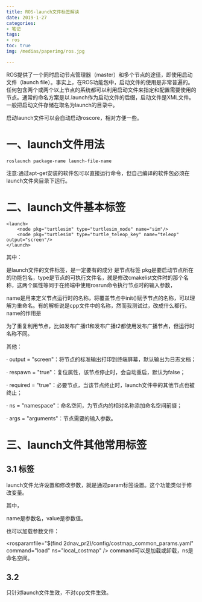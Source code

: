 ```yaml
---
title: ROS-launch文件标签解读
date: 2019-1-27
categories:
- 笔记
tags:
- ros
toc: true
img: /medias/paperimg/ros.jpg

---
```

ROS提供了一个同时启动节点管理器（master）和多个节点的途径，即使用启动文件（launch file）。事实上，在ROS功能包中，启动文件的使用是非常普遍的。任何包含两个或两个以上节点的系统都可以利用启动文件来指定和配置需要使用的节点。通常的命名方案是以.launch作为启动文件的后缀，启动文件是XML文件。一般把启动文件存储在取名为launch的目录中。

启动launch文件可以会自动启动roscore，相对方便一些。<!-- more -->
# 一、launch文件用法
```
roslaunch package-name launch-file-name
```
注意:通过apt-get安装的软件包可以直接运行命令，但自己编译的软件包必须在launch文件夹目录下运行。

# 二、launch文件基本标签
```
<launch>
    <node pkg="turtlesim" type="turtlesim_node" name="sim"/>
    <node pkg="turtlesim" type="turtle_teleop_key" name="teleop" output="screen"/>
</launch>
```


其中：

<launch>是launch文件的文件标签，是一定要有的成分
<node>是节点标签
pkg是要启动节点所在的功能包名，type是节点的可执行文件名，就是修改cmakelist文件时的那个名称，这两个属性等同于在终端中使用rosrun命令执行节点时的输入参数，

name是用来定义节点运行时的名称，将覆盖节点中init()赋予节点的名称，可以理解为重命名。有的解析说是cpp文件中的名称，然而我测试过，改成什么都行。name的作用是

为了重复利用节点，比如发布广播t1和发布广播t2都使用发布广播节点，但运行时名称不同。

<node pkg="learning_tf" type="turtle_tf_broadcaster" args="/turtle1" name="turtle1_tf_broadcaster" />
<node pkg="learning_tf" type="turtle_tf_broadcaster" args="/turtle2" name="turtle2_tf_broadcaster" />
其他：

·  output = "screen"：将节点的标准输出打印到终端屏幕，默认输出为日志文档；

·  respawn = "true"：复位属性，该节点停止时，会自动重启，默认为false；

·  required = "true"：必要节点，当该节点终止时，launch文件中的其他节点也被终止；

·  ns = "namespace"：命名空间，为节点内的相对名称添加命名空间前缀；

·  args = "arguments"：节点需要的输入参数。

# 三、launch文件其他常用标签
## 3.1 <param>标签
launch文件允许设置和修改参数，就是通过param标签设置。这个功能类似于修改变量。

<param name="output_frame" value="odom"/>
其中，

name是参数名，value是参数值。

也可以加载参数文件：

<rosparamfile="$(find 2dnav_pr2)/config/costmap_common_params.yaml" command="load" ns="local_costmap" />
command可以是加载或卸载，ns是命名空间。

 ## 3.2  <arg>
 只针对launch文件生效，不对cpp文件生效。
